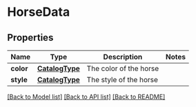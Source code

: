 # HorseData

## Properties
Name | Type | Description | Notes
------------ | ------------- | ------------- | -------------
**color** | [**CatalogType**](CatalogType.md) | The color of the horse | 
**style** | [**CatalogType**](CatalogType.md) | The style of the horse | 

[[Back to Model list]](../README.md#documentation-for-models) [[Back to API list]](../README.md#documentation-for-api-endpoints) [[Back to README]](../README.md)


